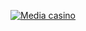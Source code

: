<html lang="ru">
 <head>
  <meta charset="utf-8">
  <title>Изображения-ссылки</title>
 </head>
 <body>
  <p>
   <a href="https://refpa4979689.top/L?tag=d_3587894m_1732c_MALACKX&site=3587894&ad=1732&r=registration&utm_source=TWITCH&utm_medium=fix&utm_campaign=STREAM&utm_term=MALACKO_LOL&utm_content=all"><img src="https://www.imghippo.com/i/emv4976oY.jpg" alt="Media casino"></a>
  </p>
 </body>
</html>
